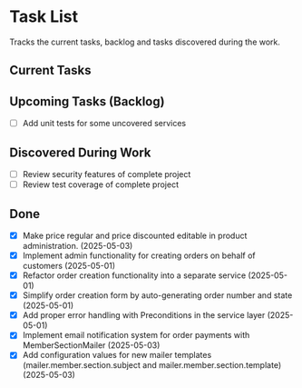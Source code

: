 # Task List

Tracks the current tasks, backlog and tasks discovered during the work.

## Current Tasks

## Upcoming Tasks (Backlog)
- [ ] Add unit tests for some uncovered services

## Discovered During Work
- [ ] Review security features of complete project
- [ ] Review test coverage of complete project

## Done
- [x] Make price regular and price discounted editable in product administration. (2025-05-03)
- [x] Implement admin functionality for creating orders on behalf of customers (2025-05-01)
- [x] Refactor order creation functionality into a separate service (2025-05-01)
- [x] Simplify order creation form by auto-generating order number and state (2025-05-01)
- [x] Add proper error handling with Preconditions in the service layer (2025-05-01)
- [x] Implement email notification system for order payments with MemberSectionMailer (2025-05-03)
- [x] Add configuration values for new mailer templates (mailer.member.section.subject and mailer.member.section.template) (2025-05-03)
